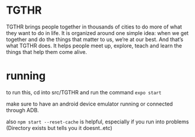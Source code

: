 # TGTHR
TGTHR brings people together in thousands of cities to do more of what they want to do in life. It is organized around one simple idea: when we get together and do the things that matter to us, we’re at our best. And that’s what TGTHR does. It helps people meet up, explore, teach and learn the things that help them come alive.




# running

to run this, cd into src/TGTHR and run the command `expo start`

make sure to have an android device emulator running or connected through ADB.

also `npm start --reset-cache` is helpful, especially if you run into problems (Directory exists but tells you it doesnt..etc)
